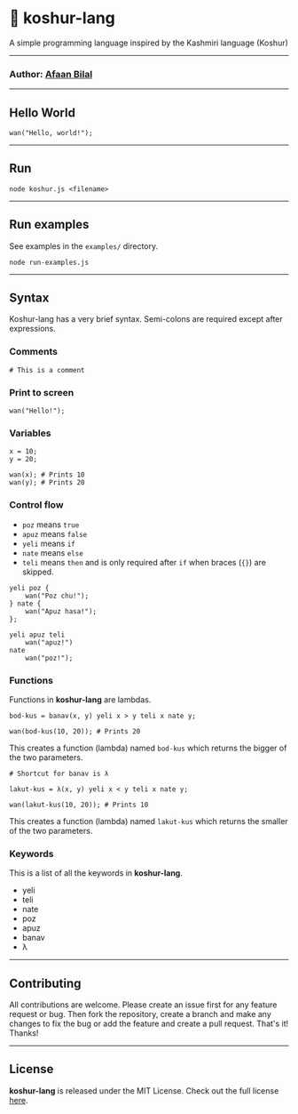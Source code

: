 🍁 koshur-lang
===============

A simple programming language inspired by the Kashmiri language (Koshur)

---

### **Author**: [Afaan Bilal](https://afaan.dev)

---

## Hello World
````
wan("Hello, world!");
````

---
## Run
````
node koshur.js <filename>
````
---

## Run examples
See examples in the `examples/` directory.

````
node run-examples.js
````

---

## Syntax

Koshur-lang has a very brief syntax. Semi-colons are required except after expressions.

### Comments
```
# This is a comment
```

### Print to screen
```
wan("Hello!");
```

### Variables
```
x = 10;
y = 20;

wan(x); # Prints 10
wan(y); # Prints 20
```

### Control flow
- `poz` means `true`
- `apuz` means `false`
- `yeli` means `if`
- `nate` means `else`
- `teli` means `then` and is only required after `if` when braces (`{}`) are skipped.

```
yeli poz {
    wan("Poz chu!");
} nate {
    wan("Apuz hasa!");
};

yeli apuz teli
    wan("apuz!")
nate
    wan("poz!");
```

### Functions
Functions in **koshur-lang** are lambdas.
```
bod-kus = banav(x, y) yeli x > y teli x nate y;

wan(bod-kus(10, 20)); # Prints 20
```
This creates a function (lambda) named `bod-kus` which returns the bigger of the two parameters.


```
# Shortcut for banav is λ

lakut-kus = λ(x, y) yeli x < y teli x nate y;

wan(lakut-kus(10, 20)); # Prints 10
```
This creates a function (lambda) named `lakut-kus` which returns the smaller of the two parameters.

### Keywords
This is a list of all the keywords in **koshur-lang**.

- yeli
- teli
- nate
- poz
- apuz
- banav
- λ

---

## Contributing
All contributions are welcome. Please create an issue first for any feature request
or bug. Then fork the repository, create a branch and make any changes to fix the bug
or add the feature and create a pull request. That's it!
Thanks!

---

## License
**koshur-lang** is released under the MIT License.
Check out the full license [here](LICENSE).
